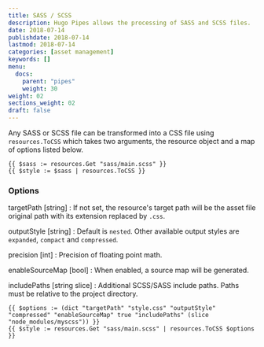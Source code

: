```yaml
---
title: SASS / SCSS
description: Hugo Pipes allows the processing of SASS and SCSS files.
date: 2018-07-14
publishdate: 2018-07-14
lastmod: 2018-07-14
categories: [asset management]
keywords: []
menu:
  docs:
    parent: "pipes"
    weight: 30
weight: 02
sections_weight: 02
draft: false
---
```



Any SASS or SCSS file can be transformed into a CSS file using `resources.ToCSS` which takes two arguments, the resource object and a map of options listed below.

```go-html-template
{{ $sass := resources.Get "sass/main.scss" }}
{{ $style := $sass | resources.ToCSS }}
```

### Options
targetPath [string]
: If not set, the resource's target path will be the asset file original path with its extension replaced by `.css`.

outputStyle [string]
: Default is `nested`. Other available output styles are `expanded`, `compact` and `compressed`.

precision [int]
: Precision of floating point math.

enableSourceMap [bool]
: When enabled, a source map will be generated.

includePaths [string slice]
: Additional SCSS/SASS include paths. Paths must be relative to the project directory.

```go-html-template
{{ $options := (dict "targetPath" "style.css" "outputStyle" "compressed" "enableSourceMap" true "includePaths" (slice "node_modules/myscss")) }}
{{ $style := resources.Get "sass/main.scss" | resources.ToCSS $options }}
```
